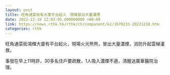 ```yaml
---
layout: post
title: 旺角通菜街有大廈平台起火　現場冒出大量濃煙
date: 2022-12-10 12:03:05.000000000 +08:00
link: https://news.rthk.hk/rthk/ch/component/k2/1679233-20221210.htm
categories: rthk
---
```


旺角通菜街鴻輝大廈有平台起火，現場火光熊熊，冒出大量濃煙，消防升起雲梯灌救。

事發在早上11時許，30多名住戶要疏散，1人吸入濃煙不適，清醒送廣華醫院治理。
